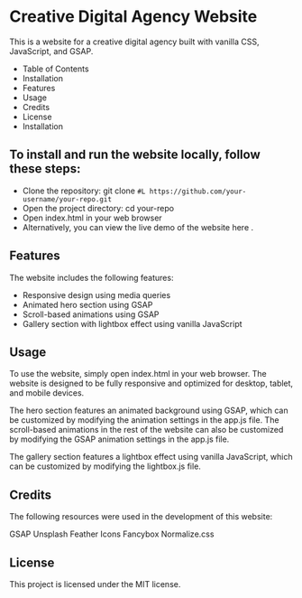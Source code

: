 # Creative Digital Agency Website
This is a website for a creative digital agency built with vanilla CSS, JavaScript, and GSAP.

- Table of Contents
- Installation
- Features
- Usage
- Credits
- License
- Installation

## To install and run the website locally, follow these steps:

- Clone the repository: git clone `#L https://github.com/your-username/your-repo.git`
- Open the project directory: cd your-repo
- Open index.html in your web browser
- Alternatively, you can view the live demo of the website here .

## Features

The website includes the following features:

- Responsive design using media queries
- Animated hero section using GSAP
- Scroll-based animations using GSAP
- Gallery section with lightbox effect using vanilla JavaScript


## Usage

To use the website, simply open index.html in your web browser. The website is designed to be fully responsive and optimized for desktop, tablet, and mobile devices.

The hero section features an animated background using GSAP, which can be customized by modifying the animation settings in the app.js file. The scroll-based animations in the rest of the website can also be customized by modifying the GSAP animation settings in the app.js file.

The gallery section features a lightbox effect using vanilla JavaScript, which can be customized by modifying the lightbox.js file.

## Credits

The following resources were used in the development of this website:

GSAP
Unsplash
Feather Icons
Fancybox
Normalize.css

## License
This project is licensed under the MIT license.